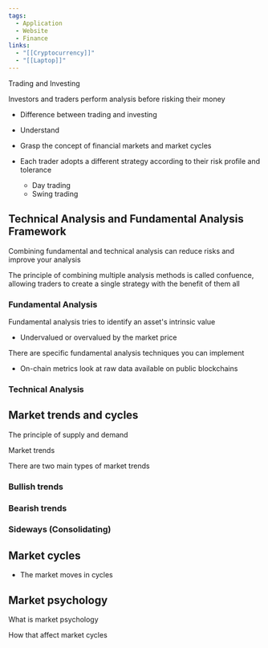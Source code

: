 ```yaml
---
tags:
  - Application
  - Website
  - Finance
links:
  - "[[Cryptocurrency]]"
  - "[[Laptop]]"
---
```

Trading and Investing

Investors and traders perform analysis before risking their money

- Difference between trading and investing
- Understand 
- Grasp the concept of financial markets and market cycles

- Each trader adopts a different strategy according to their risk profile and tolerance
	- Day trading
	- Swing trading

## Technical Analysis and Fundamental Analysis Framework

 Combining fundamental and technical analysis can reduce risks and improve your analysis

The principle of combining multiple analysis methods is called confuence, allowing traders to create a single strategy with the benefit of them all

### Fundamental Analysis

Fundamental analysis tries to identify an asset's intrinsic value

- Undervalued or overvalued by the market price

There are specific fundamental analysis techniques you can implement

- On-chain metrics look at raw data available on public blockchains

### Technical Analysis

## Market trends and cycles

The principle of supply and demand

Market trends

There are two main types of market trends

### Bullish trends

### Bearish trends

### Sideways (Consolidating)

## Market cycles

- The market moves in cycles

## Market psychology

What is market psychology

How that affect market cycles